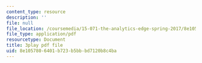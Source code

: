 ```yaml
---
content_type: resource
description: ''
file: null
file_location: /coursemedia/15-071-the-analytics-edge-spring-2017/8e1057806401b723b5bbbd7120b8c4ba_UjbutTp3z3I.pdf
file_type: application/pdf
resourcetype: Document
title: 3play pdf file
uid: 8e105780-6401-b723-b5bb-bd7120b8c4ba
---
```

